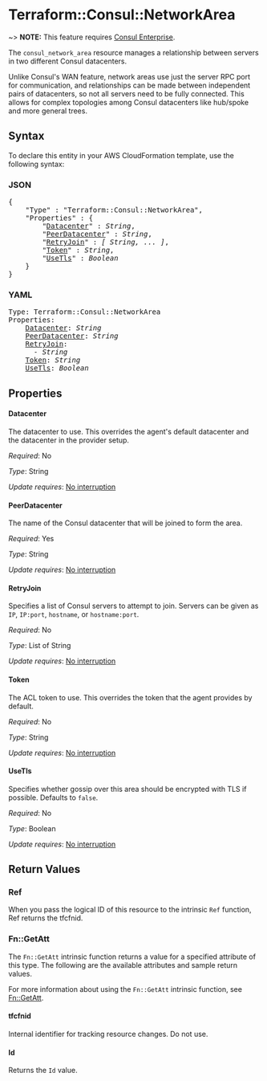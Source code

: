 # Terraform::Consul::NetworkArea

~> **NOTE:** This feature requires [Consul Enterprise](https://www.consul.io/docs/enterprise/index.html).

The `consul_network_area` resource manages a relationship between servers in two
different Consul datacenters.

Unlike Consul's WAN feature, network areas use just the server RPC port for
communication, and relationships can be made between independent pairs of
datacenters, so not all servers need to be fully connected. This allows for
complex topologies among Consul datacenters like hub/spoke and more general trees.

## Syntax

To declare this entity in your AWS CloudFormation template, use the following syntax:

### JSON

<pre>
{
    "Type" : "Terraform::Consul::NetworkArea",
    "Properties" : {
        "<a href="#datacenter" title="Datacenter">Datacenter</a>" : <i>String</i>,
        "<a href="#peerdatacenter" title="PeerDatacenter">PeerDatacenter</a>" : <i>String</i>,
        "<a href="#retryjoin" title="RetryJoin">RetryJoin</a>" : <i>[ String, ... ]</i>,
        "<a href="#token" title="Token">Token</a>" : <i>String</i>,
        "<a href="#usetls" title="UseTls">UseTls</a>" : <i>Boolean</i>
    }
}
</pre>

### YAML

<pre>
Type: Terraform::Consul::NetworkArea
Properties:
    <a href="#datacenter" title="Datacenter">Datacenter</a>: <i>String</i>
    <a href="#peerdatacenter" title="PeerDatacenter">PeerDatacenter</a>: <i>String</i>
    <a href="#retryjoin" title="RetryJoin">RetryJoin</a>: <i>
      - String</i>
    <a href="#token" title="Token">Token</a>: <i>String</i>
    <a href="#usetls" title="UseTls">UseTls</a>: <i>Boolean</i>
</pre>

## Properties

#### Datacenter

The datacenter to use. This overrides the
agent's default datacenter and the datacenter in the provider setup.

_Required_: No

_Type_: String

_Update requires_: [No interruption](https://docs.aws.amazon.com/AWSCloudFormation/latest/UserGuide/using-cfn-updating-stacks-update-behaviors.html#update-no-interrupt)

#### PeerDatacenter

The name of the Consul datacenter that will be
joined to form the area.

_Required_: Yes

_Type_: String

_Update requires_: [No interruption](https://docs.aws.amazon.com/AWSCloudFormation/latest/UserGuide/using-cfn-updating-stacks-update-behaviors.html#update-no-interrupt)

#### RetryJoin

Specifies a list of Consul servers to attempt to
join. Servers can be given as `IP`, `IP:port`, `hostname`, or `hostname:port`.

_Required_: No

_Type_: List of String

_Update requires_: [No interruption](https://docs.aws.amazon.com/AWSCloudFormation/latest/UserGuide/using-cfn-updating-stacks-update-behaviors.html#update-no-interrupt)

#### Token

The ACL token to use. This overrides the
token that the agent provides by default.

_Required_: No

_Type_: String

_Update requires_: [No interruption](https://docs.aws.amazon.com/AWSCloudFormation/latest/UserGuide/using-cfn-updating-stacks-update-behaviors.html#update-no-interrupt)

#### UseTls

Specifies whether gossip over this area should be
encrypted with TLS if possible. Defaults to `false`.

_Required_: No

_Type_: Boolean

_Update requires_: [No interruption](https://docs.aws.amazon.com/AWSCloudFormation/latest/UserGuide/using-cfn-updating-stacks-update-behaviors.html#update-no-interrupt)

## Return Values

### Ref

When you pass the logical ID of this resource to the intrinsic `Ref` function, Ref returns the tfcfnid.

### Fn::GetAtt

The `Fn::GetAtt` intrinsic function returns a value for a specified attribute of this type. The following are the available attributes and sample return values.

For more information about using the `Fn::GetAtt` intrinsic function, see [Fn::GetAtt](https://docs.aws.amazon.com/AWSCloudFormation/latest/UserGuide/intrinsic-function-reference-getatt.html).

#### tfcfnid

Internal identifier for tracking resource changes. Do not use.

#### Id

Returns the <code>Id</code> value.

